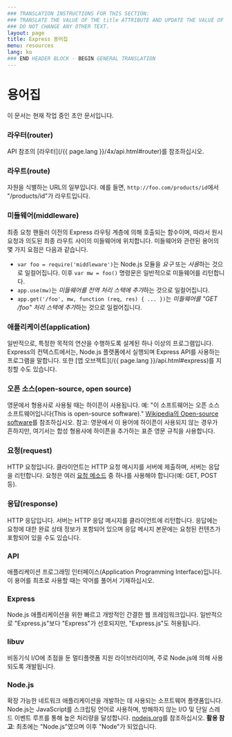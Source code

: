 ```yaml
---
### TRANSLATION INSTRUCTIONS FOR THIS SECTION:
### TRANSLATE THE VALUE OF THE title ATTRIBUTE AND UPDATE THE VALUE OF THE lang ATTRIBUTE.
### DO NOT CHANGE ANY OTHER TEXT.
layout: page
title: Express 용어집
menu: resources
lang: ko
### END HEADER BLOCK - BEGIN GENERAL TRANSLATION
---
```


# 용어집

<div class="doc-box doc-warn">이 문서는 현재 작업 중인 초안 문서입니다.</div>

### 라우터(router)

API 참조의 [라우터](/{{ page.lang }}/4x/api.html#router)를 참조하십시오.

### 라우트(route)

자원을 식별하는 URL의 일부입니다.  예를 들면, `http://foo.com/products/id`에서 "/products/id"가 라우트입니다.

### 미들웨어(middleware)

최종 요청 핸들러 이전의 Express 라우팅 계층에 의해 호출되는 함수이며, 따라서 원시 요청과 의도된 최종 라우트 사이의 미들웨어에 위치합니다.  미들웨어와 관련된 용어의 몇 가지 요점은 다음과 같습니다.

  * `var foo = require('middleware')`는 Node.js 모듈을 *요구* 또는 *사용*하는 것으로 일컬어집니다. 이후 `var mw = foo()` 명령문은 일반적으로 미들웨어를 리턴합니다.
  * `app.use(mw)`는 *미들웨어를 전역 처리 스택에 추가*하는 것으로 일컬어집니다.
  * `app.get('/foo', mw, function (req, res) { ... })`는 *미들웨어를 "GET /foo" 처리 스택에 추가*하는 것으로 일컬어집니다.

### 애플리케이션(application)

일반적으로, 특정한 목적의 연산을 수행하도록 설계된 하나 이상의 프로그램입니다.  Express의 컨텍스트에서는, Node.js 플랫폼에서 실행되며 Express API를 사용하는 프로그램을 말합니다.  또한 [앱 오브젝트](/{{ page.lang }}/api.html#express)를 지칭할 수도 있습니다.

### 오픈 소스(open-source, open source)

영문에서 형용사로 사용될 때는 하이픈이 사용됩니다. 예: "이 소프트웨어는 오픈 소스 소프트웨어입니다(This is open-source software)." [Wikipedia의 Open-source software](http://en.wikipedia.org/wiki/Open-source_software)를 참조하십시오. 참고: 영문에서 이 용어에 하이픈이 사용되지 않는 경우가 흔하지만, 여기서는 합성 형용사에 하이픈을 추가하는 표준 영문 규칙을 사용합니다.

### 요청(request)

HTTP 요청입니다.  클라이언트는 HTTP 요청 메시지를 서버에 제출하며, 서버는 응답을 리턴합니다.  요청은 여러 [요청 메소드](https://en.wikipedia.org/wiki/Hypertext_Transfer_Protocol#Request_methods) 중 하나를 사용해야 합니다(예: GET, POST 등).

### 응답(response)

HTTP 응답입니다. 서버는 HTTP 응답 메시지를 클라이언트에 리턴합니다. 응답에는 요청에 대한 완료 상태 정보가 포함되어 있으며 응답 메시지 본문에는 요청된 컨텐츠가 포함되어 있을 수도 있습니다.

### API

애플리케이션 프로그래밍 인터페이스(Application Programming Interface)입니다.  이 용어를 최초로 사용할 때는 약어를 풀어서 기재하십시오.

### Express

Node.js 애플리케이션을 위한 빠르고 개방적인 간결한 웹 프레임워크입니다.  일반적으로 "Express.js"보다 "Express"가 선호되지만, "Express.js"도 허용됩니다.

### libuv

비동기식 I/O에 초점을 둔 멀티플랫폼 지원 라이브러리이며, 주로 Node.js에 의해 사용되도록 개발됩니다.

### Node.js

확장 가능한 네트워크 애플리케이션을 개발하는 데 사용되는 소프트웨어 플랫폼입니다. Node.js는 JavaScript를 스크립팅 언어로 사용하며, 방해하지 않는 I/O 및 단일 스레드 이벤트 루프를 통해 높은 처리량을 달성합니다.  [nodejs.org](http://nodejs.org/)를 참조하십시오. **활용 참고**: 최초에는 "Node.js"였으며 이후 "Node"가 되었습니다.
